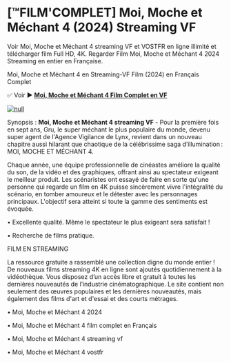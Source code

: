 # [™FILM'COMPLET] Moi, Moche et Méchant 4 (2024) Streaming VF

Voir Moi, Moche et Méchant 4 streaming VF et VOSTFR en ligne illimité et télécharger film Full HD, 4K. Regarder Film Moi, Moche et Méchant 4 2024 Streaming en entier en Française.

Moi, Moche et Méchant 4 en Streaming-VF Film (2024) en Français Complet

✅ Voir ► **[Moi, Moche et Méchant 4 Film Complet en VF](https://popcorn-tv.online/fr/movie/519182/moi-moche-et-mechant-4)**

[![null](https://static.wixstatic.com/media/855a25_043b5abeb4ae4d35ac003198e7fe56ed~mv2.gif)](https://popcorn-tv.online/fr/movie/519182/moi-moche-et-mechant-4)

Synopsis : **Moi, Moche et Méchant 4 streaming VF** - Pour la première fois en sept ans, Gru, le super méchant le plus populaire du monde, devenu super agent de l'Agence Vigilance de Lynx, revient dans un nouveau chapitre aussi hilarant que chaotique de la célébrissime saga d’illumination : MOI, MOCHE ET MÉCHANT 4.

Chaque année, une équipe professionnelle de cinéastes améliore la qualité du son, de la vidéo et des graphiques, offrant ainsi au spectateur exigeant le meilleur produit. Les scénaristes ont essayé de faire en sorte qu'une personne qui regarde un film en 4K puisse sincèrement vivre l'intégralité du scénario, en tomber amoureux et le détester avec les personnages principaux. L'objectif sera atteint si toute la gamme des sentiments est évoquée.

• Excellente qualité. Même le spectateur le plus exigeant sera satisfait !

• Recherche de films pratique.

FILM EN STREAMING

La ressource gratuite a rassemblé une collection digne du monde entier ! De nouveaux films streaming 4K en ligne sont ajoutés quotidiennement à la vidéothèque. Vous disposez d’un accès libre et gratuit à toutes les dernières nouveautés de l’industrie cinématographique. Le site contient non seulement des œuvres populaires et les dernières nouveautés, mais également des films d'art et d'essai et des courts métrages.

• Moi, Moche et Méchant 4 2024

• Moi, Moche et Méchant 4 film complet en Français

• Moi, Moche et Méchant 4 streaming vf

• Moi, Moche et Méchant 4 vostfr
